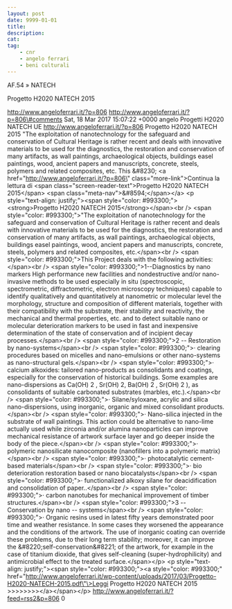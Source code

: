 ```yaml
---
layout: post
date: 9999-01-01
title:
description:
cat:
tag:
    - cnr
    - angelo ferrari
    - beni culturali
---
```

AF.54 » NATECH

Progetto H2020 NATECH 2015

http://www.angeloferrari.it/?p=806 http://www.angeloferrari.it/?p=806\#comments Sat, 18 Mar 2017 15:07:22 +0000 angelo Progetti H2020 NATECH UE http://www.angeloferrari.it/?p=806 Progetto H2020 NATECH 2015 "The exploitation of nanotechnology for the safeguard and conservation of Cultural Heritage is rather recent and deals with innovative materials to be used for the diagnostics, the restoration and conservation of many artifacts, as wall paintings, archaeological objects, buildings easel paintings, wood, ancient papers and manuscripts, concrete, steels, polymers and related composites, etc. This &\#8230; \<a href=\"http://www.angeloferrari.it/?p=806\" class=\"more-link\"\>Continua la lettura di \<span class=\"screen-reader-text\"\>Progetto H2020 NATECH 2015\</span\> \<span class=\"meta-nav\"\>&\#8594;\</span\>\</a\> \<p style=\"text-align: justify;\"\>\<span style=\"color: \#993300;\"\>\<strong\>Progetto H2020 NATECH 2015\</strong\>\</span\>\<br /\> \<span style=\"color: \#993300;\"\>"The exploitation of nanotechnology for the safeguard and conservation of Cultural Heritage is rather recent and deals with innovative materials to be used for the diagnostics, the restoration and conservation of many artifacts, as wall paintings, archaeological objects, buildings easel paintings, wood, ancient papers and manuscripts, concrete, steels, polymers and related composites, etc.\</span\>\<br /\> \<span style=\"color: \#993300;\"\>This Project deals with the following activities:\</span\>\<br /\> \<span style=\"color: \#993300;\"\>1--Diagnostics by nano markers High performance new facilities and nondestructive and/or nano-invasive methods to be used especially in situ (spectroscopic, spectrometric, diffractometric, electron microscopy techniques) capable to identify qualitatively and quantitatively at nanometric or molecular level the morphology, structure and composition of different materials, together with their compatibility with the substrate, their stability and reactivity, the mechanical and thermal properties, etc. and to detect suitable nano or molecular deterioration markers to be used in fast and inexpensive determination of the state of conservation and of incipient decay processes.\</span\>\<br /\> \<span style=\"color: \#993300;\"\>2 -- Restoration by nano-systems\</span\>\<br /\> \<span style=\"color: \#993300;\"\>· clearing procedures based on micelles and nano-emulsions or other nano-systems as nano-structural gels.\</span\>\<br /\> \<span style=\"color: \#993300;\"\>· calcium alkoxides: tailored nano-products as consolidants and coatings, especially for the conservation of historical buildings. Some examples are nano-dispersions as Ca(OH) 2 , Sr(OH) 2, Ba(OH) 2 , Sr(OH) 2 ), as consolidants of suitable carbonated substrates (marbles, etc.).\</span\>\<br /\> \<span style=\"color: \#993300;\"\>· Silane/syloxane, acrylic and silica nano-dispersions, using inorganic, organic and mixed consolidant products.\</span\>\<br /\> \<span style=\"color: \#993300;\"\>· Nano-silica injected in the substrate of wall paintings. This action could be alternative to nano-lime actually used while zirconia and/or alumina nanoparticles can improve mechanical resistance of artwork surface layer and go deeper inside the body of the piece.\</span\>\<br /\> \<span style=\"color: \#993300;\"\>· polymeric nanosilicate nanocomposite (nanofillers into a polymeric matrix)\</span\>\<br /\> \<span style=\"color: \#993300;\"\>· photocatalytic cement-based materials\</span\>\<br /\> \<span style=\"color: \#993300;\"\>· bio deterioration restoration based or nano biocatalysts\</span\>\<br /\> \<span style=\"color: \#993300;\"\>· functionalized alkoxy silane for deacidification and consolidation of paper..\</span\>\<br /\> \<span style=\"color: \#993300;\"\>· carbon nanotubes for mechanical improvement of timber structures.\</span\>\<br /\> \<span style=\"color: \#993300;\"\>3 -- Conservation by nano -- systems\</span\>\<br /\> \<span style=\"color: \#993300;\"\>· Organic resins used in latest fifty years demonstrated poor time and weather resistance. In some cases they worsened the appearance and the conditions of the artwork. The use of inorganic coating can override these problems, due to their long term stability; moreover, it can improve the &\#8220;self-conservation&\#8221; of the artwork, for example in the case of titanium dioxide, that gives self-cleaning (super-hydrophilicity) and antimicrobial effect to the treated surface.\</span\>\</p\> \<p style=\"text-align: justify;\"\>\<span style=\"color: \#993300;\"\>\<a style=\"color: \#993300;\" href=\"http://www.angeloferrari.it/wp-content/uploads/2017/03/Progetto-H2020-NATECH-2015.pdf\"\>Leggi Progetto H2020 NATECH 2015 &gt;&gt;&gt;&gt;&gt;&gt;&gt;&gt;\</a\>\</span\>\</p\> http://www.angeloferrari.it/?feed=rss2&p=806 0

